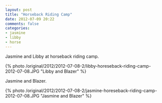 ```yaml
---
layout: post
title: "Horseback Riding Camp"
date: 2012-07-09 20:22
comments: false
categories: 
- jasmine
- libby
- horse
---
```

Jasmine and Libby at horseback riding camp.

{% photo /original/2012/2012-07-08-2/libby-horeseback-riding-camp-2012-07-08.JPG "Libby and Blazer" %}


Jasmine and Blazer.

{% photo /original/2012/2012-07-08-2/jasmine-horeseback-riding-camp-2012-07-08.JPG "Jasmine and Blazer" %}
